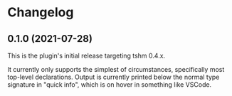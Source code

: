 # Changelog

## 0.1.0 (2021-07-28)

This is the plugin's initial release targeting tshm 0.4.x.

It currently only supports the simplest of circumstances, specifically most top-level declarations. Output is currently printed below the normal type signature in "quick info", which is on hover in something like VSCode.
